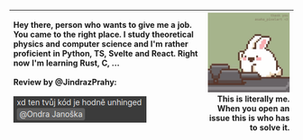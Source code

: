 
|Hey there, person who wants to give me a job. You came to the right place. I study theoretical physics and computer science and I'm rather proficient in Python, TS, Svelte and React. Right now I'm learning Rust, C, … <br><br> Review by @JindrazPrahy: <br><br> <img alt="A commenty by my friend telling me my code is rather unhinged. he reason for that is that I often name things rather descriptively and in this particlar case I didn't understand the physics behind the code so I used funny naming convention." src = "unhinged.png"/>  |<img src="bunny.gif" alt="A pixelart by @asaha_pixelart showing a tiny bunny mashing away at a single keyboard key"/><br>This is literally me. When you open an issue this is who has to solve it.|
|:---                                                                                      |---:|

 

<!---
<br><br><br>

--->
<!---
```
          ┌────────┐
    ┌─────┤It could◄─────┐
    │     │be worse│     │
    │     └────────┘     │
┌───▼────┐          ┌────┴───┐
|It could│          │It could│
│be worse│          │be worse│
└───┬────┘          └────▲───┘
    │     ┌────────┐     │
    │     │It could│     │
    └─────►be worse├─────┘
          └────────┘
```


Quacken8/Quacken8 is a ✨ special ✨ repository because its `README.md` (this file) appears on your GitHub profile.
You can click the Preview link to take a look at your changes.
--->
